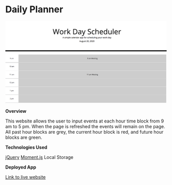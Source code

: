 # Daily Planner

<img src = "daily-planner.png" alt="screen shot of daily planner">

**Overview**

This website allows the user to input events at each hour time block from 9 am to 5 pm.  When the page is refreshed the events will remain on the page.  All past hour blocks are grey, the current hour block is red, and future hour blocks are green.

**Technologies Used**

[jQuery](https://jquery.com/)
[Moment.js](https://momentjs.com/)
Local Storage

**Deployed App**

[Link to live website](https://josh-wilson6289.github.io/daily-planner/)
